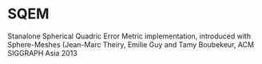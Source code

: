 # SQEM
Stanalone Spherical Quadric Error Metric implementation, introduced with Sphere-Meshes (Jean-Marc Theiry, Emilie Guy and Tamy Boubekeur, ACM SIGGRAPH Asia 2013
